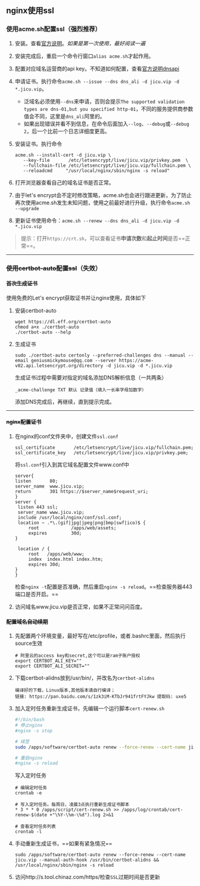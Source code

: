 ## nginx使用ssl

### 使用acme.sh配置ssl（强烈推荐）

1. 安装。查看[官方说明](https://github.com/acmesh-official/acme.sh/wiki/说明)。*如果是第一次使用，最好阅读一遍*

2. 安装完成后，重启一个命令行窗口`alias acme.sh`才起作用。

3. 配置对应域名运营商的api key。不知道如何配置，查看[官方说明dnsapi](https://github.com/acmesh-official/acme.sh/wiki/dnsapi)

4. 申请证书。执行命令`acme.sh --issue --dns dns_ali -d jicu.vip -d *.jicu.vip`。
   
   - 泛域名必须使用`--dns`来申请，否则会提示`The supported validation types are dns-01,but you specified http-01`，不同的服务提供商参数值会不同，这里是`dns_ali`阿里的。
   - 如果出现错误并看不到信息，在命令后面加入`--log`、`--debug`或`--debug 2`，后一个比前一个日志详细度更高。

5. 安装证书。执行命令
   
   ```shell
   acme.sh --install-cert -d jicu.vip \
      --key-file       /etc/letsencrypt/live/jicu.vip/privkey.pem  \
      --fullchain-file /etc/letsencrypt/live/jicu.vip/fullchain.pem \
      --reloadcmd     "/usr/local/nginx/sbin/nginx -s reload"
   ```

6. 打开浏览器查看自己的域名证书是否正常。

7. 由于let's encrypt会不定时修改策略，acme.sh也会进行跟进更新，为了防止再次使用acme.sh发生未知问题，使用之前最好进行升级，执行命令`acme.sh --upgrade`

8. 更新证书使用命令：`acme.sh --renew --dns dns_ali -d jicu.vip -d *.jicu.vip`

> 提示：打开`https://crt.sh`，可以查看证书**申请次数**和**起止时间**是否==正常==。

---

### ~~使用certbot-auto配置ssl~~（失效）

#### ~~首次生成证书~~

使用免费的Let's encrypt获取证书并让nginx使用，具体如下

1. 安装certbot-auto
   
   ```shell
   wget https://dl.eff.org/certbot-auto
   chmod a+x ./certbot-auto
   ./certbot-auto --help
   ```

2. 生成证书
   
   ```shell
   sudo ./certbot-auto certonly --preferred-challenges dns --manual --email geniusmickymouse@qq.com --server https://acme-v02.api.letsencrypt.org/directory -d jicu.vip -d *.jicu.vip
   ```
   
   生成证书过程中需要对指定的域名添加DNS解析信息（一共两条）
   
   ```
   _acme-challenge TXT 默认 记录值（填入一长串字母加数字）
   ```
   
   添加DNS完成后，再继续，直到提示完成。

---

#### ~~nginx配置证书~~

1. 在nginx的conf文件夹中，创建文件`ssl.conf`
   
   ```nginx
   ssl_certificate       /etc/letsencrypt/live/jicu.vip/fullchain.pem;
   ssl_certificate_key   /etc/letsencrypt/live/jicu.vip/privkey.pem;
   ```
   
   将`ssl.conf`引入到其它域名配置文件www.conf中
   
   ```nginx
   server{
   listen       80;
   server_name  www.jicu.vip;
   return       301 https://$server_name$request_uri;
   }
   server {
    listen 443 ssl;
    server_name www.jicu.vip;
    include /usr/local/nginx/conf/ssl.conf;
    location ~ .*\.(gif|jpg|jpeg|png|bmp|swf|ico)$ {
        root            /apps/web/assets;
        expires         30d;
   }
   
    location / {
        root   /apps/web/www;
        index  index.html index.htm;
        expires 30d;
   }
   }
   ```
   
   检查`nginx -t`配置是否准确，然后重启`nginx -s reload`。==检查服务器443端口是否开启。==

2. 访问域名www.jicu.vip是否正常，如果不正常问问百度。

#### ~~配置域名自动续期~~

1. 先配置两个环境变量，最好写在/etc/profile，或者.bashrc里面，然后执行source生效
   
   ```shell
   # 阿里云的access key和secret,这个可以是ram子账户授权
   export CERTBOT_ALI_KEY=""
   export CERTBOT_ALI_SECRET=""
   ```

2. 下载certbot-alidns放到/usr/bin/，并改名为`certbot-alidns`
   
   ```
   编译好的下载，Linux版本,其他版本请自行编译；
   链接: https://pan.baidu.com/s/1zk3iM-KTbJr941frtFYJkw 提取码: uxe5
   ```

3. 加入定时任务重新生成证书，先编辑一个运行脚本`cert-renew.sh`
   
   ```bash
   #!/bin/bash
   # 停止nginx
   #nginx -s stop
   
   # 续签
   sudo /apps/software/certbot-auto renew --force-renew --cert-name jicu.vip --manual-auth-hook /usr/bin/certbot-alidns && /usr/local/nginx/sbin/nginx -s reload
   
   # 重启nginx
   #nginx -s reload
   ```
   
   写入定时任务
   
   ```shell
   # 编辑定时任务
   crontab -e
   
   # 写入定时任务。每周日，凌晨3点执行重新生成证书脚本
   * 3 * * 0 /apps/script/cert-renew.sh >> /apps/log/crontab/cert-renew-$(date +"\%Y-\%m-\%d").log 2>&1
   
   # 查看定时任务列表
   crontab -l
   ```

4. 手动重新生成证书，==如果有紧急情况==
   
   ```shell
   sudo /apps/software/certbot-auto renew --force-renew --cert-name jicu.vip --manual-auth-hook /usr/bin/certbot-alidns && /usr/local/nginx/sbin/nginx -s reload
   ```

5. 访问http://s.tool.chinaz.com/https/检查`SSL`过期时间是否更新
